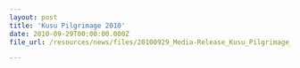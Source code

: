 ```yaml
---
layout: post
title: 'Kusu Pilgrimage 2010'
date: 2010-09-29T00:00:00.000Z
file_url: /resources/news/files/20100929_Media-Release_Kusu_Pilgrimage_2010.pdf

---
```


